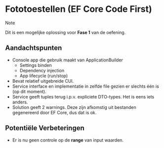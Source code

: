 # Fototoestellen (EF Core Code First)

> [!NOTE]
> Dit is een mogelijke oplossing voor **Fase 1** van de oefening.

## Aandachtspunten
- Console app die gebruik maakt van ApplicationBuilder
  - Settings binden
  - Dependency injection
  - App lifecycle (run/stop)
- Bevat relatief uitgebreide CUI.
- Service interface en implementatie in zelfde file gezien er slechts één is (op dit moment).
- Service geeft tuples terug i.p.v. expliciete DTO-types. Het is eens iets anders.
- Solution geeft 2 warnings. Deze zijn afkomstig uit bestanden gegenereerd door EF Core, dus dat is ok.

## Potentiële Verbeteringen
- Er is nu geen controle op de **range** van input waarden.
